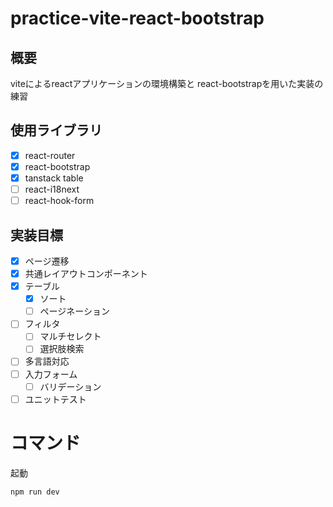 # practice-vite-react-bootstrap

## 概要
viteによるreactアプリケーションの環境構築と
react-bootstrapを用いた実装の練習

## 使用ライブラリ
- [x] react-router
- [x] react-bootstrap
- [x] tanstack table
- [ ] react-i18next
- [ ] react-hook-form

## 実装目標
- [x] ページ遷移
- [x] 共通レイアウトコンポーネント
- [x] テーブル
  - [x] ソート
  - [ ] ページネーション
- [ ] フィルタ
  - [ ] マルチセレクト
  - [ ] 選択肢検索
- [ ] 多言語対応
- [ ] 入力フォーム
  - [ ] バリデーション
- [ ] ユニットテスト

# コマンド

起動

```
npm run dev
```
